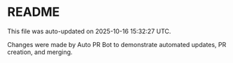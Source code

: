 # README

This file was auto-updated on 2025-10-16 15:32:27 UTC.

Changes were made by Auto PR Bot to demonstrate automated updates, PR creation, and merging.
